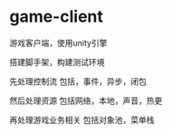 # game-client
游戏客户端，使用unity引擎

搭建脚手架，构建测试环境

先处理控制流
包括，事件，异步，闭包

然后处理资源
包括网络，本地，声音，热更

再处理游戏业务相关
包括对象池，菜单栈
